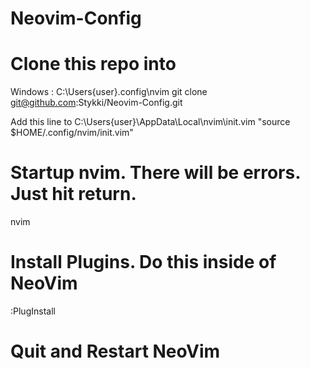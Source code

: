 # Neovim-Config
# Clone this repo into
Windows : C:\Users\{user}\.config\nvim
git clone git@github.com:Stykki/Neovim-Config.git


Add this line to C:\Users\{user}\AppData\Local\nvim\init.vim "source $HOME/.config/nvim/init.vim"
# Startup nvim. There will be errors. Just hit return.
nvim

# Install Plugins. Do this inside of NeoVim
:PlugInstall

# Quit and Restart NeoVim
